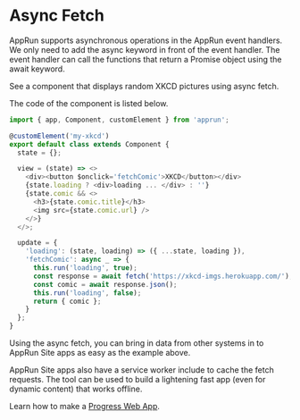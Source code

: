 # Async Fetch

AppRun supports asynchronous operations in the AppRun event handlers. We only need to add the async keyword in front of the event handler. The event handler can call the functions that return a Promise object using the await keyword.

See a component that displays random XKCD pictures using async fetch.

<my-xkcd></my-xkcd>


The code of the component is listed below.

```javascript
import { app, Component, customElement } from 'apprun';

@customElement('my-xkcd')
export default class extends Component {
  state = {};

  view = (state) => <>
    <div><button $onclick='fetchComic'>XKCD</button></div>
    {state.loading ? <div>loading ... </div> : ''}
    {state.comic && <>
      <h3>{state.comic.title}</h3>
      <img src={state.comic.url} />
    </>}
  </>;

  update = {
    'loading': (state, loading) => ({ ...state, loading }),
    'fetchComic': async _ => {
      this.run('loading', true);
      const response = await fetch('https://xkcd-imgs.herokuapp.com/');
      const comic = await response.json();
      this.run('loading', false);
      return { comic };
    }
  };
}
```

Using the async fetch, you can bring in data from other systems in to AppRun Site apps as easy as the example above.

AppRun Site apps also have a service worker include to cache the fetch requests. The tool can be used to build a lightening fast app (even for dynamic content) that works offline.

Learn how to make a [Progress Web App](#wpa).
